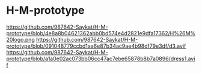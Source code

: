 # H-M-prototype
https://github.com/987642-Saykat/H-M-prototype/blob/4e8a8b04621362abb0bd574e4d2821e9dfa17362/H%26M%20logo.png
https://github.com/987642-Saykat/H-M-prototype/blob/091048779ccbd1aa6e87b34ac9ae4b98df79e3df/d3.avif
https://github.com/987642-Saykat/H-M-prototype/blob/a1a0e02ac073bb06cc47ac7ebe65878b8b7a0896/dress1.avif
